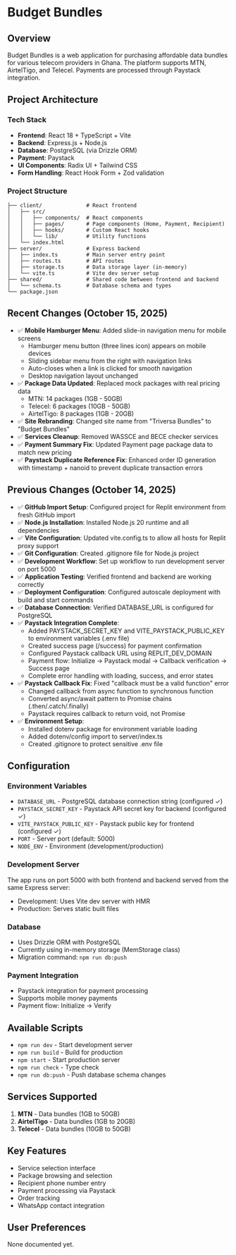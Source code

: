 # Budget Bundles

## Overview
Budget Bundles is a web application for purchasing affordable data bundles for various telecom providers in Ghana. The platform supports MTN, AirtelTigo, and Telecel. Payments are processed through Paystack integration.

## Project Architecture

### Tech Stack
- **Frontend**: React 18 + TypeScript + Vite
- **Backend**: Express.js + Node.js
- **Database**: PostgreSQL (via Drizzle ORM)
- **Payment**: Paystack
- **UI Components**: Radix UI + Tailwind CSS
- **Form Handling**: React Hook Form + Zod validation

### Project Structure
```
├── client/              # React frontend
│   ├── src/
│   │   ├── components/  # React components
│   │   ├── pages/       # Page components (Home, Payment, Recipient)
│   │   ├── hooks/       # Custom React hooks
│   │   └── lib/         # Utility functions
│   └── index.html
├── server/              # Express backend
│   ├── index.ts         # Main server entry point
│   ├── routes.ts        # API routes
│   ├── storage.ts       # Data storage layer (in-memory)
│   └── vite.ts          # Vite dev server setup
├── shared/              # Shared code between frontend and backend
│   └── schema.ts        # Database schema and types
└── package.json
```

## Recent Changes (October 15, 2025)
- ✅ **Mobile Hamburger Menu**: Added slide-in navigation menu for mobile screens
  - Hamburger menu button (three lines icon) appears on mobile devices
  - Sliding sidebar menu from the right with navigation links
  - Auto-closes when a link is clicked for smooth navigation
  - Desktop navigation layout unchanged
- ✅ **Package Data Updated**: Replaced mock packages with real pricing data
  - MTN: 14 packages (1GB - 50GB)
  - Telecel: 6 packages (10GB - 50GB)
  - AirtelTigo: 8 packages (1GB - 20GB)
- ✅ **Site Rebranding**: Changed site name from "Triversa Bundles" to "Budget Bundles"
- ✅ **Services Cleanup**: Removed WASSCE and BECE checker services
- ✅ **Payment Summary Fix**: Updated Payment page package data to match new pricing
- ✅ **Paystack Duplicate Reference Fix**: Enhanced order ID generation with timestamp + nanoid to prevent duplicate transaction errors

## Previous Changes (October 14, 2025)
- ✅ **GitHub Import Setup**: Configured project for Replit environment from fresh GitHub import
- ✅ **Node.js Installation**: Installed Node.js 20 runtime and all dependencies
- ✅ **Vite Configuration**: Updated vite.config.ts to allow all hosts for Replit proxy support
- ✅ **Git Configuration**: Created .gitignore file for Node.js project
- ✅ **Development Workflow**: Set up workflow to run development server on port 5000
- ✅ **Application Testing**: Verified frontend and backend are working correctly
- ✅ **Deployment Configuration**: Configured autoscale deployment with build and start commands
- ✅ **Database Connection**: Verified DATABASE_URL is configured for PostgreSQL
- ✅ **Paystack Integration Complete**: 
  - Added PAYSTACK_SECRET_KEY and VITE_PAYSTACK_PUBLIC_KEY to environment variables (.env file)
  - Created success page (/success) for payment confirmation
  - Configured Paystack callback URL using REPLIT_DEV_DOMAIN
  - Payment flow: Initialize → Paystack modal → Callback verification → Success page
  - Complete error handling with loading, success, and error states
- ✅ **Paystack Callback Fix**: Fixed "callback must be a valid function" error
  - Changed callback from async function to synchronous function
  - Converted async/await pattern to Promise chains (.then/.catch/.finally)
  - Paystack requires callback to return void, not Promise
- ✅ **Environment Setup**: 
  - Installed dotenv package for environment variable loading
  - Added dotenv/config import to server/index.ts
  - Created .gitignore to protect sensitive .env file

## Configuration

### Environment Variables
- `DATABASE_URL` - PostgreSQL database connection string (configured ✓)
- `PAYSTACK_SECRET_KEY` - Paystack API secret key for backend (configured ✓)
- `VITE_PAYSTACK_PUBLIC_KEY` - Paystack public key for frontend (configured ✓)
- `PORT` - Server port (default: 5000)
- `NODE_ENV` - Environment (development/production)

### Development Server
The app runs on port 5000 with both frontend and backend served from the same Express server:
- Development: Uses Vite dev server with HMR
- Production: Serves static built files

### Database
- Uses Drizzle ORM with PostgreSQL
- Currently using in-memory storage (MemStorage class)
- Migration command: `npm run db:push`

### Payment Integration
- Paystack integration for payment processing
- Supports mobile money payments
- Payment flow: Initialize → Verify

## Available Scripts
- `npm run dev` - Start development server
- `npm run build` - Build for production
- `npm start` - Start production server
- `npm run check` - Type check
- `npm run db:push` - Push database schema changes

## Services Supported
1. **MTN** - Data bundles (1GB to 50GB)
2. **AirtelTigo** - Data bundles (1GB to 20GB)
3. **Telecel** - Data bundles (10GB to 50GB)

## Key Features
- Service selection interface
- Package browsing and selection
- Recipient phone number entry
- Payment processing via Paystack
- Order tracking
- WhatsApp contact integration

## User Preferences
None documented yet.

